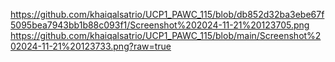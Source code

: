 https://github.com/khaiqalsatrio/UCP1_PAWC_115/blob/db852d32ba3ebe67f5095bea7943bb1b88c093f1/Screenshot%202024-11-21%20123705.png
https://github.com/khaiqalsatrio/UCP1_PAWC_115/blob/main/Screenshot%202024-11-21%20123733.png?raw=true
